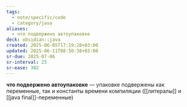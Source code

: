 ```yaml
---
tags:
  - note/specific/code
  - category/java
aliases:
  - что подвержено автоупаковке
deck: obsidian::java
created: 2025-06-05T17:19:28+03:00
updated: 2025-06-11T08:50:38+03:00
sr-due: 2025-07-06
sr-interval: 25
sr-ease: 302
---
```


**что подвержено автоупаковке**
—
упаковке подвержены как переменные, так и константы времени компиляции ([[литералы]] и [[java final]]-переменные)
